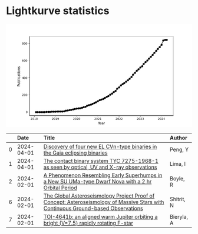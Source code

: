 
<h1>Lightkurve statistics</h1>
  
![publications](lightkurve-publications.png)  
  
|    | Date       | Title                                                                                                                                                                                               | Author     |
|---:|:-----------|:----------------------------------------------------------------------------------------------------------------------------------------------------------------------------------------------------|:-----------|
|  0 | 2024-04-01 | [Discovery of four new EL CVn-type binaries in the Gaia eclipsing binaries](https://ui.adsabs.harvard.edu/abs/2024NewA..10702153P/abstract)                                                         | Peng, Y    |
|  1 | 2024-04-01 | [The contact binary system TYC 7275-1968-1 as seen by optical, UV and X-ray observations](https://ui.adsabs.harvard.edu/abs/2024NewA..10702145L/abstract)                                           | Lima, I    |
|  2 | 2024-02-01 | [A Phenomenon Resembling Early Superhumps in a New SU UMa-type Dwarf Nova with a 2 hr Orbital Period](https://ui.adsabs.harvard.edu/abs/2024AJ....167...71B/abstract)                               | Boyle, R   |
|  6 | 2024-02-01 | [The Global Asteroseismology Project Proof of Concept: Asteroseismology of Massive Stars with Continuous Ground-based Observations](https://ui.adsabs.harvard.edu/abs/2024AJ....167...65S/abstract) | Shitrit, N |
|  7 | 2024-02-01 | [TOI-4641b: an aligned warm Jupiter orbiting a bright (V=7.5) rapidly rotating F-star](https://ui.adsabs.harvard.edu/abs/2024MNRAS.527.10955/abstract)                                              | Bieryla, A |
